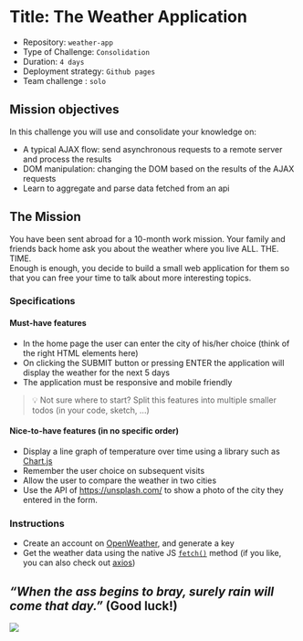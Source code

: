# Title: The Weather Application

- Repository: `weather-app`
- Type of Challenge: `Consolidation`
- Duration: `4 days`
- Deployment strategy: `Github pages`
- Team challenge : `solo`

## Mission objectives

In this challenge you will use and consolidate your knowledge on:

- A typical AJAX flow: send asynchronous requests to a remote server and process the results
- DOM manipulation: changing the DOM based on the results of the AJAX requests
- Learn to aggregate and parse data fetched from an api

## The Mission

You have been sent abroad for a 10-month work mission. Your family and friends back home ask you about the weather where you live ALL. THE. TIME.  
Enough is enough, you decide to build a small web application for them so that you can free your time to talk about more interesting topics.

### Specifications

#### Must-have features

- In the home page the user can enter the city of his/her choice (think of the right HTML elements here)
- On clicking the SUBMIT button or pressing ENTER the application will display the weather for the next 5 days
- The application must be responsive and mobile friendly

> 💡 Not sure where to start? Split this features into multiple smaller todos (in your code, sketch, ...)

#### Nice-to-have features (in no specific order)

- Display a line graph of temperature over time using a library such as [Chart.js](https://www.chartjs.org)
- Remember the user choice on subsequent visits
- Allow the user to compare the weather in two cities
- Use the API of https://unsplash.com/ to show a photo of the city they entered in the form.

### Instructions

- Create an account on [OpenWeather](https://home.openweathermap.org/.), and generate a key
- Get the weather data using the native JS [`fetch()`](https://devdocs.io/dom/fetch_api/using_fetch) method (if you like, you can also check out [axios](https://github.com/axios/axios))

## _“When the ass begins to bray, surely rain will come that day.”_ (Good luck!)

![](./american-storm.gif)
